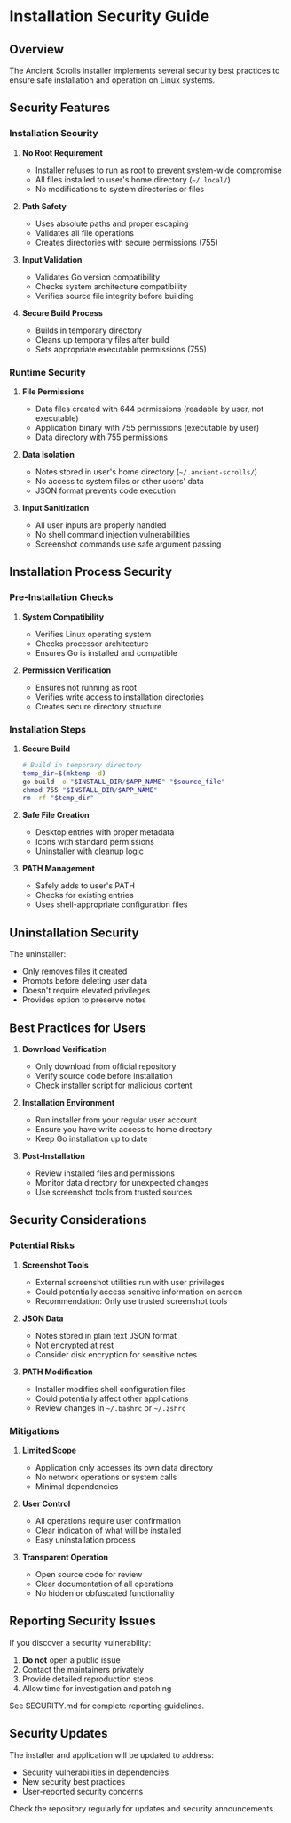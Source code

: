 # Installation Security Guide

## Overview

The Ancient Scrolls installer implements several security best practices to ensure safe installation and operation on Linux systems.

## Security Features

### Installation Security

1. **No Root Requirement**
   - Installer refuses to run as root to prevent system-wide compromise
   - All files installed to user's home directory (`~/.local/`)
   - No modifications to system directories or files

2. **Path Safety**
   - Uses absolute paths and proper escaping
   - Validates all file operations
   - Creates directories with secure permissions (755)

3. **Input Validation**
   - Validates Go version compatibility
   - Checks system architecture compatibility
   - Verifies source file integrity before building

4. **Secure Build Process**
   - Builds in temporary directory
   - Cleans up temporary files after build
   - Sets appropriate executable permissions (755)

### Runtime Security

1. **File Permissions**
   - Data files created with 644 permissions (readable by user, not executable)
   - Application binary with 755 permissions (executable by user)
   - Data directory with 755 permissions

2. **Data Isolation**
   - Notes stored in user's home directory (`~/.ancient-scrolls/`)
   - No access to system files or other users' data
   - JSON format prevents code execution

3. **Input Sanitization**
   - All user inputs are properly handled
   - No shell command injection vulnerabilities
   - Screenshot commands use safe argument passing

## Installation Process Security

### Pre-Installation Checks

1. **System Compatibility**
   - Verifies Linux operating system
   - Checks processor architecture
   - Ensures Go is installed and compatible

2. **Permission Verification**
   - Ensures not running as root
   - Verifies write access to installation directories
   - Creates secure directory structure

### Installation Steps

1. **Secure Build**
   ```bash
   # Build in temporary directory
   temp_dir=$(mktemp -d)
   go build -o "$INSTALL_DIR/$APP_NAME" "$source_file"
   chmod 755 "$INSTALL_DIR/$APP_NAME"
   rm -rf "$temp_dir"
   ```

2. **Safe File Creation**
   - Desktop entries with proper metadata
   - Icons with standard permissions
   - Uninstaller with cleanup logic

3. **PATH Management**
   - Safely adds to user's PATH
   - Checks for existing entries
   - Uses shell-appropriate configuration files

## Uninstallation Security

The uninstaller:
- Only removes files it created
- Prompts before deleting user data
- Doesn't require elevated privileges
- Provides option to preserve notes

## Best Practices for Users

1. **Download Verification**
   - Only download from official repository
   - Verify source code before installation
   - Check installer script for malicious content

2. **Installation Environment**
   - Run installer from your regular user account
   - Ensure you have write access to home directory
   - Keep Go installation up to date

3. **Post-Installation**
   - Review installed files and permissions
   - Monitor data directory for unexpected changes
   - Use screenshot tools from trusted sources

## Security Considerations

### Potential Risks

1. **Screenshot Tools**
   - External screenshot utilities run with user privileges
   - Could potentially access sensitive information on screen
   - Recommendation: Only use trusted screenshot tools

2. **JSON Data**
   - Notes stored in plain text JSON format
   - Not encrypted at rest
   - Consider disk encryption for sensitive notes

3. **PATH Modification**
   - Installer modifies shell configuration files
   - Could potentially affect other applications
   - Review changes in `~/.bashrc` or `~/.zshrc`

### Mitigations

1. **Limited Scope**
   - Application only accesses its own data directory
   - No network operations or system calls
   - Minimal dependencies

2. **User Control**
   - All operations require user confirmation
   - Clear indication of what will be installed
   - Easy uninstallation process

3. **Transparent Operation**
   - Open source code for review
   - Clear documentation of all operations
   - No hidden or obfuscated functionality

## Reporting Security Issues

If you discover a security vulnerability:

1. **Do not** open a public issue
2. Contact the maintainers privately
3. Provide detailed reproduction steps
4. Allow time for investigation and patching

See SECURITY.md for complete reporting guidelines.

## Security Updates

The installer and application will be updated to address:
- Security vulnerabilities in dependencies
- New security best practices
- User-reported security concerns

Check the repository regularly for updates and security announcements.